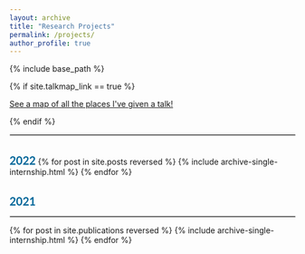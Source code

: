 ```yaml
---
layout: archive
title: "Research Projects"
permalink: /projects/
author_profile: true
---
```


{% include base_path %}

{% if site.talkmap_link == true %}
<p style="text-decoration:underline;"><a href="/talkmap.html">See a map of all the places I've given a talk!</a></p>
{% endif %}



<head>
  <style>
    date_title {
      font-family: 'Lato', Verdana, Helvetica, sans-serif;
      font-size: 20px;
      text-align: left;
      color: #069;
  }
  </style>
</head>

<body>
<hr style="border:1px solid #d3d3d3;width:100%;text-align:left;margin-left:0">
<br>
<date_title><b>2022</b></date_title>
    <!-- <hr style="border:1px solid #d3d3d3;width:100%;text-align:left;margin-left:0">-->
{% for post in site.posts reversed %}
  {% include archive-single-internship.html %}
 <!-- {% include archive-single-project.html %} -->
{% endfor %}
<p align=justify></p>
<p align=justify></p>
<br>
<date_title><b>2021</b></date_title>
    <hr style="border:1px solid #d3d3d3;width:100%;text-align:left;margin-left:0">
{% for post in site.publications reversed %}
  {% include archive-single-internship.html %}
 <!-- {% include archive-single-project.html %} -->
{% endfor %}

